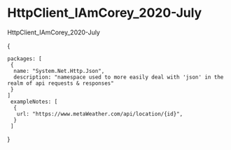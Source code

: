 # HttpClient_IAmCorey_2020-July
 HttpClient_IAmCorey_2020-July

 {

    packages: [
     {
      name: "System.Net.Http.Json", 
      description: "namespace used to more easily deal with 'json' in the realm of api requests & responses"
	 }
	]
     exampleNotes: [
      {
       url: "https://www.metaWeather.com/api/location/{id}",
	  }
	 ]
 }









